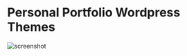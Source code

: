 # Personal Portfolio Wordpress Themes
![screenshot](https://user-images.githubusercontent.com/33339942/74085430-c4fe1580-4a70-11ea-8552-219c14647b89.png)


